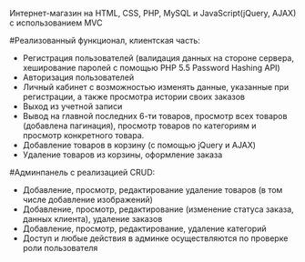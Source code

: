 Интернет-магазин на HTML, CSS, PHP, MySQL и JavaScript(jQuery, AJAX) с использованием MVC

#Реализованный функционал, клиентская часть:
- Регистрация пользователей (валидация данных на стороне сервера, хеширование паролей с помощью PHP 5.5 Password Hashing API)
- Авторизация пользователей
- Личный кабинет с возможностью изменять данные, указанные при регистрации, а также просмотра истории своих заказов
- Выход из учетной записи
- Вывод на главной последних 6-ти товаров, просмотр всех товаров (добавлена пагинация), просмотр товаров по категориям и просмотр конкретного товара.
- Добавление товаров в корзину (с помощью jQuery и AJAX)
- Удаление товаров из корзины, оформление заказа

#Админпанель с реализацией CRUD:
- Добавление, просмотр, редактирование удаление товаров (в том числе добавление изображений)
- Добавление, просмотр, редактирование (изменение статуса заказа, данных клиента), удаление заказов
- Добавление, просмотр, редактирование, удаление категорий
- Доступ и любые действия в админке осуществляются по проверке роли пользователя

	


